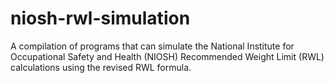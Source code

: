 # niosh-rwl-simulation
A compilation of programs that can simulate the National Institute for Occupational Safety and Health (NIOSH) Recommended Weight Limit (RWL) calculations using the revised RWL formula.
